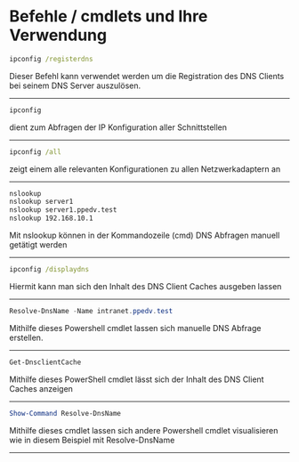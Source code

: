 # Befehle / cmdlets und Ihre Verwendung
```cmd
ipconfig /registerdns
```

Dieser Befehl kann verwendet werden um die Registration des DNS Clients bei seinem DNS Server auszulösen.

---

```cmd
ipconfig
```

dient zum Abfragen der IP Konfiguration aller Schnittstellen

---

```cmd
ipconfig /all
```

zeigt einem alle relevanten Konfigurationen zu allen Netzwerkadaptern an

---

```cmd
nslookup 
nslookup server1
nslookup server1.ppedv.test
nslookup 192.168.10.1
```

Mit nslookup können in der Kommandozeile (cmd) DNS Abfragen manuell getätigt werden

---

```cmd
ipconfig /displaydns
```

Hiermit kann man sich den Inhalt des DNS Client Caches ausgeben lassen

---

```powershell
Resolve-DnsName -Name intranet.ppedv.test
```

Mithilfe dieses Powershell cmdlet lassen sich manuelle DNS Abfrage erstellen.

---

```powershell
Get-DnsclientCache
```

Mithilfe dieses PowerShell cmdlet lässt sich der Inhalt des DNS Client Caches anzeigen

---

```powershell
Show-Command Resolve-DnsName
```

Mithilfe dieses cmdlet lassen sich andere Powershell cmdlet visualisieren wie in diesem Beispiel mit Resolve-DnsName

---

